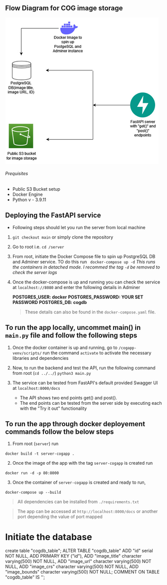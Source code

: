## Flow Diagram for COG image storage

![flow diagram](images/backend-architecture.jpg)

###### Prequisites
* Public S3 Bucket setup
* Docker Engine
* Python v - 3.9.11

## Deploying the FastAPI service

- Following steps should let you run the server from local machine

1. `git checkout main` or simply clone the repository

2. Go to root i.e. `cd /server`

3. From root, initiate the Docker Compose file to spin up PostgreSQL DB and Adminer service. TO do this run
    ` docker-compose up -d`  *This runs the containers in detached mode. I recommed the tag `-d` be removed to check the server logs*

4. Once the docker-compose is up and running you can check the service at `localhost://8080` and enter the following details in Adminer

   **POSTGRES_USER: docker**
   **POSTGRES_PASSWORD: YOUR SET PASSWORD**
   **POSTGRES_DB: cogdb**

   > These details can also be found in the `docker-compose.yaml` file.
## To run the app locally, uncommet __main__() in `main.py` file and follow the following steps
1. Once the docker container is up and running, go to `/cogapp-venv/scripts/` run the command `activate` to activate the necessary libraries and dependencies

2. Now, to run the backend and test the API, run the following command from root (`cd ../../`)
    `python3 main.py`

3. The service can be tested from FastAPI's default provided Swagger UI at `localhost:8000/docs`

    * The API shows two end points get() and post().
    * The end points can be tested from the server side by executing each with the "Try it out" functionality

## To run the app through docker deployement commands follow the below steps
1. From root (`server`) run

`docker build -t server-cogapp .`

2. Once the image of the app with the tag `server-cogapp` is created run

`docker run -d -p 80:8000`

3. Once the container of `server-cogapp` is created and ready to run,

`docker-compose up --build`

> All dependencies can be installed from `./requirements.txt`

> The app can be accessed at `http://localhost:8000/docs` or another port depending the value of port mapped

# Initiate the database
create table "cogdb_table";
ALTER TABLE "cogdb_table"
ADD "id" serial NOT NULL,
ADD PRIMARY KEY ("id"),
ADD "image_title" character varying(500) NOT NULL,
ADD "image_url" character varying(500) NOT NULL,
ADD "image_crs" character varying(500) NOT NULL,
ADD "image_bounds" character varying(500) NOT NULL;
COMMENT ON TABLE "cogdb_table" IS '';

